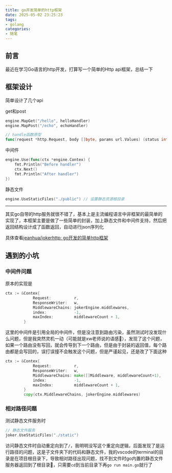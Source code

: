 ```yaml
---
title: go开发简单的http框架
date: 2025-05-02 23:25:23
tags:
- golang
categories:
- 随笔
---
```


## 前言

最近在学习Go语言的http开发，打算写一个简单的Http api框架，总结一下

## 框架设计

简单设计了几个api

get和post

```go
engine.MapGet("/hello", helloHandler)
engine.MapPost("/echo", echoHandler)

// handle函数原型
func(request *http.Request, body []byte, params url.Values) (status int, response interface{})
```

中间件

```go
engine.Use(func(ctx *engine.Contex) {
    fmt.Println("Before handler")
    ctx.Next()
    fmt.Println("After handler")
})
```

静态文件

```go
engine.UseStaticFiles("./public") // 设置静态资源根目录
```

---

其实go自带的http服务就很不错了，基本上是主流编程语言中非框架的最简单的实现了，本框架主要是做了一些简单的封装，加上静态文件和中间件支持，然后把返回结构设计成了函数返回，自动进行json序列化

具体查看[jeanhua/jokerhttp: go开发的简单http框架](https://github.com/jeanhua/jokerhttp)

## 遇到的小坑

### 中间件问题

原本的实现是

```go
ctx := &Contex{
            Request:          r,
            ResponseWriter:   w,
            MiddlewareChains: jokerEngine.middlewares,
            index:            -1,
            maxIndex:         middlewareCount + 1,
        }
```

这里的中间件是引用全局的中间件，但是没注意到路由污染，虽然测试时没发现什么问题，但是我突然灵机一动（可能就是xw老师说的语感🤔），发现了这个问题，如果一个路由没有写回，就会传导到下一个路由，但是由于封装的返回值，每个路由都是会写回的，误打误撞不会触发这个问题，但是严谨起见，还是改了下面这种

```go
ctx := &Contex{
			Request:          r,
			ResponseWriter:   w,
			MiddlewareChains: make([]Middleware, middlewareCount+1),
			index:            -1,
			maxIndex:         middlewareCount + 1,
		}
		copy(ctx.MiddlewareChains, jokerEngine.middlewares)
```

### 相对路径问题

测试静态文件服务时

```go
// 静态文件服务
joker.UseStaticFiles("./static")
```

访问静态文件时自动重定向到了`/`，我明明没写这个重定向逻辑，后面发现了是运行路径的问题，这是子文件夹下的代码和静态文件，我的vscode的terminal的目录是在项目根目录下，导致相对路径出现问题，找不到文件时go内置的静态文件服务器返回到了根目录🤣，只需要`cd`到当前目录下再`go run main.go`就行了

